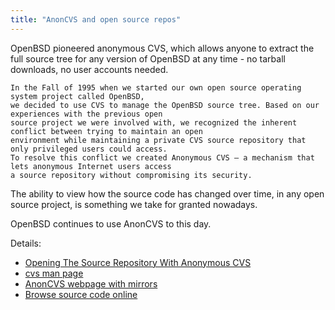```yaml
---
title: "AnonCVS and open source repos"
---
```


OpenBSD pioneered anonymous CVS, which allows anyone to extract the full
source tree for any version of OpenBSD at any time - no tarball downloads,
no user accounts needed.

```
In the Fall of 1995 when we started our own open source operating system project called OpenBSD,
we decided to use CVS to manage the OpenBSD source tree. Based on our experiences with the previous open 
source project we were involved with, we recognized the inherent conflict between trying to maintain an open
environment while maintaining a private CVS source repository that only privileged users could access.
To resolve this conflict we created Anonymous CVS — a mechanism that lets anonymous Internet users access
a source repository without compromising its security.
```

The ability to view how the source code has changed over time, in any
open source project, is something we take for granted nowadays.

OpenBSD continues to use AnonCVS to this day.

Details:

* [Opening The Source Repository With Anonymous CVS](https://www.openbsd.org/papers/anoncvs-paper.pdf)
* [cvs man page](https://man.openbsd.org/man1/cvs.1)
* [AnonCVS webpage with mirrors](http://anoncvs.openbsd.org/anoncvs.html)
* [Browse source code online](https://cvsweb.openbsd.org/)
